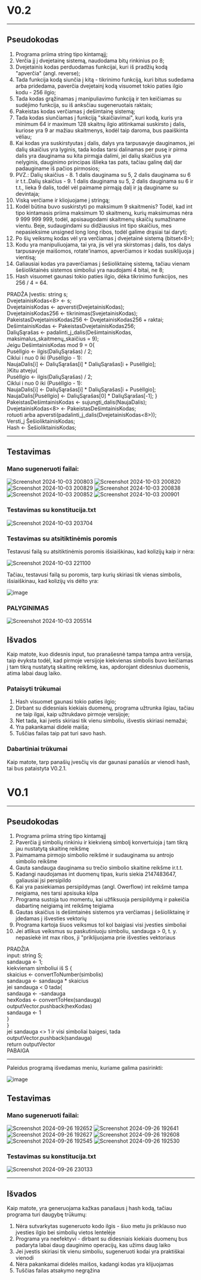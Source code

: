 <h1><b>V0.2</b></h1>

***
<h2>Pseudokodas</h2>

1. Programa priima string tipo kintamąjį;
2. Verčia jį į dvejetainę sistemą, naudodama bitų rinkinius po 8;
3. Dvejetainis kodas perduodamas funkcijai, kuri iš pradžių kodą "apverčia" (angl. reverse);
4. Tada funkcija kodą siunčia į kitą - tikrinimo funkciją, kuri bitus sudedama arba pridedama, paverčia dvejetainį kodą visuomet tokio paties ilgio kodu - 256 ilgio;
5. Tada kodas grąžinamas į manipuliavimo funkciją ir ten keičiamas su sudėjimo funkcija, su iš anksčiau sugeneruotais raktais;
6. Pakeistas kodas verčiamas į dešimtainę sistemą;
7. Tada kodas siunčiamas į funkciją "skaičiavimai", kuri kodą, kuris yra minimum 64 ir maximum 128 skaitnų ilgio atitinkamai suskirsto į dalis, kuriose yra 9 ar mažiau skaitmenys, kodėl taip daroma, bus paaiškinta vėliau;
8. Kai kodas yra suskirstyutas į dalis, dalys yra tarpusavyje dauginamos, jei dalių skaičius yra lyginis, tada kodas tarsi dalinamas per pusę ir pirma dalis yra dauginama su kita pirmąja dalimi, jei dalių skaičius yra nelyginis, dauginimo principas išlieka tas pats, tačiau galinę dalį dar padauginame iš pačios pirmosios;
9. PVZ.: Dalių skaičius - 8. 1 dalis dauginama su 5, 2 dalis dauginama su 6 ir t.t..Dalių skaičius - 9. 1 dalis dauginama su 5, 2 dalis dauginama su 6 ir t.t., lieka 9 dalis, todėl vėl paimame pirmąją dalį ir ją dauginame su devintaja;
10. Viską verčiame ir kliojuojame į stringą;
11. Kodėl būtina buvo suskirstyti po maksimum 9 skaitmenis? Todėl, kad int tipo kintamasis priima maksimum 10 skaitmenų, kurių maksimumas nėra 9 999 999 999, todėl, apsisaugodami skaitmenų skaičių sumažiname vientu. Beje, sudaugindami su didžiausius int tipo skaičius, mes nepasieksime unsigned long long ribos, todėl galime drąsiai tai daryti;
12. Po šių veiksmų kodas vėl yra verčiamas į dvejetainė sistemą (bitset<8>);
13. Kodu yra manipuliuojama, tai yra, jis vėl yra skirstomas į dalis, tos dalys tarpusavyje maišomos, rotate'inamos, apverčiamos ir kodas susiklijuoja į vientisą;
14. Galiausiai kodas yra paverčiamas į šešioliktainę sistemą, tačiau vienam šešioliktainės sistemos simboliui yra naudojami 4 bitai, ne 8;
15. Hash visuomet gaunasi tokio paties ilgio, dėka tikrinimo funkcijos, nes 256 / 4 = 64.

PRADŽA
Įvestis: string s;  
DvejetainisKodas<8> <- s;  
DvejetainisKodas <- apversti(DvejetainisKodas);  
DvejetainisKodas256 <- tikrinimas(SvejetainisKodas);  
PakeistasDvejetainisKodas256 <- DvejetainisKodas256 + raktai;  
DešimtainisKodas <- PakeistasDvejetainisKodas256;  
DaliųSąrašas <- padalinti_į_dalis(DešimtainisKodas, maksimalus_skaitmenų_skaičius = 9);  
Jeigu DešimtainisKodas mod 9 = 0{  
PusėIlgio <- ilgis(DaliųSąrašas) / 2;  
Ciklui i nuo 0 iki (PusėIlgio - 1):  
NaujaDalis[i] <- DaliųSąrašas[i] * DaliųSąrašas[i + PusėIlgio];  
}Kitu atveju{  
PusėIlgio <- ilgis(DaliųSąrašas) / 2;  
Ciklui i nuo 0 iki (PusėIlgio - 1):  
NaujaDalis[i] <- DaliųSąrašas[i] * DaliųSąrašas[i + PusėIlgio];  
NaujaDalis[PusėIlgio] <- DaliųSąrašas[0] * DaliųSąrašas[-1]; 
}  
PakeistasDešimtainisKodas <- sujungti_dalis(NaujaDalis);  
DvejetainisKodas<8> <- PakeistasDešimtainisKodas;  
rotuoti arba apversti(padalinti_į_dalis(DvejetainisKodas<8>));  
Versti_į ŠešioliktainisKodas;  
Hash <- ŠešioliktainisKodas;  

***

<h2><b>Testavimas</b></h2>

<h3>Mano sugeneruoti failai: </h3>

![Screenshot 2024-10-03 200803](https://github.com/user-attachments/assets/a289f5c7-4f34-4733-a9d3-36b5db4fa305)
![Screenshot 2024-10-03 200820](https://github.com/user-attachments/assets/b6a0a22a-011d-4d96-a112-c8b068c6933d)
![Screenshot 2024-10-03 200829](https://github.com/user-attachments/assets/13767260-07f1-4dc0-9da1-aa8450dbe2a4)
![Screenshot 2024-10-03 200838](https://github.com/user-attachments/assets/b0454554-2fe4-4d29-8b8e-1a5d76114057)
![Screenshot 2024-10-03 200852](https://github.com/user-attachments/assets/8e08f11c-580e-42f6-842f-5b859c257160)
![Screenshot 2024-10-03 200901](https://github.com/user-attachments/assets/e3a4b6d8-f817-43df-bc6f-ae988d65f3de)

<h3> Testavimas su konstitucija.txt </h3>

![Screenshot 2024-10-03 203704](https://github.com/user-attachments/assets/51eef497-4854-46f8-8484-14b56db34feb)

<h3> Testavimas su atsitiktinėmis poromis </h3>

Testavusi failą su atsitiktinėmis poromis išsiaiškinau, kad kolizijų kaip ir nėra:

![Screenshot 2024-10-03 221100](https://github.com/user-attachments/assets/4b4bbefb-d483-41b7-9a5d-340d032f5f47)

Tačiau, testavusi failą su poromis, tarp kurių skiriasi tik vienas simbolis, išsiaiškinau, kad kolizijų vis dėlto yra:

![image](https://github.com/user-attachments/assets/cd404ce7-8e9d-4cb4-a546-211e1b86899d)


<h3>PALYGINIMAS</h3>

![Screenshot 2024-10-03 205514](https://github.com/user-attachments/assets/a5ae1535-7ad9-4611-a8d2-048fc4df5ec9)

<h2>Išvados</h2>
Kaip matote, kuo didesnis input, tuo pranašesnė tampa tampa antra versija, taip ėvyksta todėl, kad pirmoje versijoje kiekvienas simbolis buvo keičiamas į tam tikrą nustatytą skaitinę reikšmę, kas, apdorojant didesnius duomenis, atima labai daug laiko.

<h3>Pataisyti trūkumai</h3>

1. Hash visuomet gaunasi tokio paties ilgio;
2. Dirbant su didesniais kiekiais duomenų, programa užtrunka ilgiau, tačiau ne taip ilgai, kaip užtrukdavo pirmoje versijoje;
3. Net tada, kai įvetis skiriasi tik vienu simboliu, išvestis skiriasi nemažai;
4. Yra pakankamai didelė maiša;
5. Tuščias failas taip pat turi savo hash.

<h3>Dabartiniai trūkumai</h3>
Kaip matote, tarp panašių įvesčių vis dar gaunasi panašūs ar vienodi hash, tai bus pataistyta V0.2.1.




<h1><b>V0.1</b></h1>

***
<h2>Pseudokodas</h2>

1. Programa priima string tipo kintamąjį
2. Paverčia jį simbolių rinkiniu ir kiekvieną simbolį konvertuioja į tam tikrą jau nustatytą skaitinę reikšmę
3. Paimamama pirmojo simbolio reikšmė ir sudauginama su antrojo simbolio reikšme
4. Gauta sandauga dauginama su trečio simbolio skaitine reikšme ir.t.t.
5. Kadangi naudojamas int duomenų tipas, kuris siekia 2147483647, galiausiai jsi persipildo
6. Kai yra pasiekiamas persipildymas (angl. Owerflow) int reikšmė tampa neigiama, nes tarsi apsisuka kilpa
7. Programa sustoja tuo momentu, kai užfiksuoja persipildymą ir pakeičia dabartinę neigiamą int reikšmę teigiama
8. Gautas skaičius is dešimtainės sistemos yra verčiamas į šešioliktainę ir įdedamas į išvesties vektorių
9. Programa kartoja šiuos veiksmus tol kol baigiasi visi įvesties simboliai
10. Jei atlikus veiksmus su paskutiniuoju simboliu, sandauga > 0, t. y. nepasiekė int max ribos, ji "priklijuojama prie išvesties vektoriaus

PRADŽIA  
input: string S;  
sandauga <- 1;  
kiekvienam simboliui iš S {  
    skaicius <- convertToNumber(simbolis)  
    sandauga <- sandauga * skaicius  
    jei sandauga < 0 tada{  
      sandauga <- -sandauga  
      hexKodas <- convertToHex(sandauga)  
      outputVector.pushback(hexKodas)  
      sandauga <- 1  
      }  
}  
jei sandauga <> 1 ir visi simboliai baigesi, tada  
outputVector.pushback(sandauga)  
return outputVector  
PABAIGA  

***
Paleidus programą išvedamas meniu, kuriame galima pasirinkti:

![image](https://github.com/user-attachments/assets/4f6a76f9-3e67-4067-b9a2-f058b800df52)

<h2><b>Testavimas</b></h2>

<h3>Mano sugeneruoti failai: </h3>

![Screenshot 2024-09-26 192652](https://github.com/user-attachments/assets/53b5bf97-e474-488a-a153-e3c72ef5b078)
![Screenshot 2024-09-26 192641](https://github.com/user-attachments/assets/c6c98240-c81a-47d6-b5a4-286e21a63157)
![Screenshot 2024-09-26 192627](https://github.com/user-attachments/assets/1f4bbe27-ada1-47ef-af01-bf4f8532cd5f)
![Screenshot 2024-09-26 192608](https://github.com/user-attachments/assets/09760859-67aa-4cff-b100-20519a095ea9)
![Screenshot 2024-09-26 192545](https://github.com/user-attachments/assets/b9f1020f-50b3-4a93-a2fa-3bcd75e01e31)
![Screenshot 2024-09-26 192530](https://github.com/user-attachments/assets/47c5360a-88be-4c4d-981d-0339cf423da4)


<h3> Testavimas su konstitucija.txt </h3>

![Screenshot 2024-09-26 230133](https://github.com/user-attachments/assets/40e8857c-fc04-40e9-a939-f3670d639e80)

***
<h2>Išvados</h2>
Kaip matote, yra generuojama kažkas panašaus į hash kodą, tačiau programa turi daugybę trūkumų:

1. Nėra sutvarkytas sugeneruoto kodo ilgis - šiuo metu jis priklauso nuo įvesties ilgio bei simbolių vietos lentelėje
2. Programa yra neefektyvi - dirbant su didesniais kiekiais duomenų bus padaryta labai daug dauginimo operacijų, kas užims daug laiko
3. Jei įvestis skiriasi tik vienu simboliu, sugeneruoti kodai yra praktiškai vienodi
4. Nėra pakankamai didelės maišos, kadangi kodas yra klijuojamas
5. Tuščias failas atsakymo negrąžina
